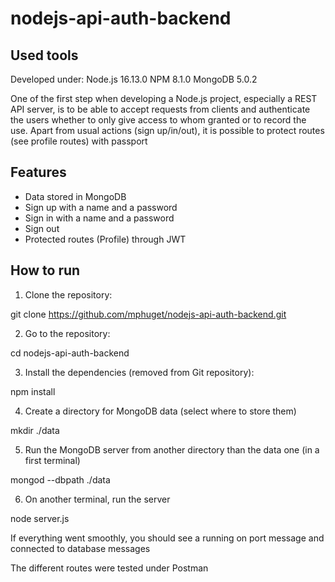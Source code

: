 # nodejs-api-auth-backend

## Used tools

Developed under:
Node.js 16.13.0
NPM 8.1.0
MongoDB 5.0.2

One of the first step when developing a Node.js project, especially a REST API server, is to be able to accept
requests from clients and authenticate the users whether to only give access to whom granted or to record the use.
Apart from usual actions (sign up/in/out), it is possible to protect routes (see profile routes) with passport

## Features

- Data stored in MongoDB
- Sign up with a name and a password
- Sign in with a name and a password
- Sign out
- Protected routes (Profile) through JWT

## How to run

1. Clone the repository:

git clone https://github.com/mphuget/nodejs-api-auth-backend.git

2. Go to the repository:

cd nodejs-api-auth-backend

3. Install the dependencies (removed from Git repository):

npm install

4. Create a directory for MongoDB data (select where to store them)

mkdir ./data

5. Run the MongoDB server from another directory than the data one (in a first terminal)

mongod --dbpath ./data

6. On another terminal, run the server

node server.js

If everything went smoothly, you should see a running on port message and connected to database messages

The different routes were tested under Postman

